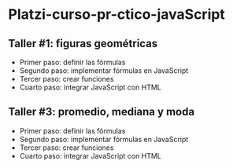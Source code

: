 # Platzi-curso-pr-ctico-javaScript

## Taller #1: figuras geométricas
- Primer paso:  definir las fórmulas
- Segundo paso: implementar fórmulas en JavaScript
- Tercer paso: crear funciones
- Cuarto paso: integrar JavaScript con HTML

## Taller #3: promedio, mediana y moda
- Primer paso:  definir las fórmulas
- Segundo paso: implementar fórmulas en JavaScript
- Tercer paso: crear funciones
- Cuarto paso: integrar JavaScript con HTML

